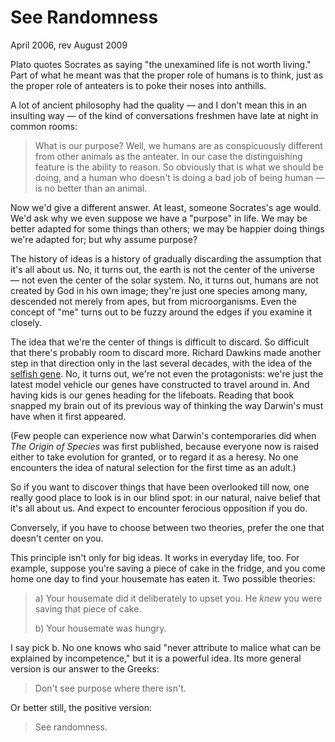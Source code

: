 # See Randomness

April 2006, rev August 2009  
  
Plato quotes Socrates as saying "the unexamined life is not worth
living." Part of what he meant was that the proper role of humans is to
think, just as the proper role of anteaters is to poke their noses
into anthills.  
  
A lot of ancient philosophy had the quality — and I
don't mean this in an insulting way — of the kind of conversations
freshmen have late at night in common rooms:

> 
> What is our purpose? Well, we humans are
> as conspicuously different from other animals as the anteater.
> In our case the distinguishing feature is the ability to reason.
> So obviously that is what we should be doing, and a human who
> doesn't is doing a bad job of being human — is no better than an
> animal.
> 


Now we'd give a different answer. At least, someone Socrates's age
would. We'd ask why we even suppose we have a "purpose" in life.
We may be better adapted for some things than others; we
may be happier doing things we're adapted for; but why assume
purpose?  
  
The history of ideas
is a history of gradually discarding the assumption that it's all
about us. No, it turns out, the earth is not the center of the
universe — not even the center of the solar system. No, it turns
out, humans are not created by God in his own image; they're just
one species among many, descended not merely from apes, but from
microorganisms. Even the concept of "me" turns out to be fuzzy
around the edges if you examine it closely.  
  
The idea that we're the center of things is difficult to discard.
So difficult that there's probably room to discard more. Richard
Dawkins made another step in that direction only in the last several
decades, with the idea of the 
[selfish gene](http://en.wikipedia.org/wiki/The_Selfish_Gene). 
No, it turns
out, we're not even the protagonists: we're just the latest model
vehicle our genes have constructed to travel around in. And having
kids is our genes heading for the lifeboats. Reading
that book snapped my brain out of its previous way of thinking the
way Darwin's must have when it first appeared.  
  
(Few people can experience now what Darwin's contemporaries did
when *The Origin of Species* was first published, because everyone
now is raised either to take evolution for granted, or to regard
it as a heresy. No one encounters the idea of natural selection for
the first time as an adult.)  
  
So if you want to discover things that have been overlooked till
now, one really good place to look is in our blind spot: in our
natural, naive belief that it's all about us. And expect to encounter
ferocious opposition if you do.  
  
Conversely, if you have to choose between two theories, prefer the
one that doesn't center on you.  
  
This principle isn't only for big ideas. It works in everyday life,
too. For example, suppose you're saving a piece of cake in the fridge, and you
come home one day to find your housemate has eaten
it. Two possible theories:

> 
> a) Your housemate did it deliberately to upset you. He *knew*
> you were saving that piece of cake.  
>   
> b) Your housemate was hungry.
> 


I say pick b. No one knows who said "never attribute to malice what
can be explained by incompetence," but it is a powerful idea.
Its more general version is our answer to the Greeks:

> Don't see purpose where there isn't.


Or better still, the positive version:

> See randomness.

  
  
